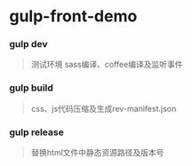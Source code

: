 # gulp-front-demo

### gulp dev

> 测试环境 sass编译、coffee编译及监听事件

### gulp build

> css、js代码压缩及生成rev-manifest.json

### gulp release

> 替换html文件中静态资源路径及版本号
